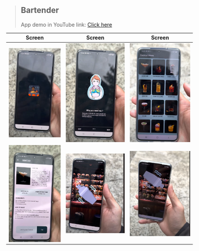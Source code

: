 >## Bartender
>App demo in YouTube link: [Click here](https://youtu.be/2sCxY1w84oo)


| Screen | Screen | Screen |
| :------: | :-----------: | :-----------: |
| <img src="/Bartender/Image/image039.png"/>  | <img src="/Bartender/Image/image041.png"/>  | <img src="/Bartender/Image/image043.png"/> | 
|<img src="/Bartender/Image/image045.png"/> | <img src="/Bartender/Image/image047.png"/>  | <img src="/Bartender/Image/image049.png"/>  |  
